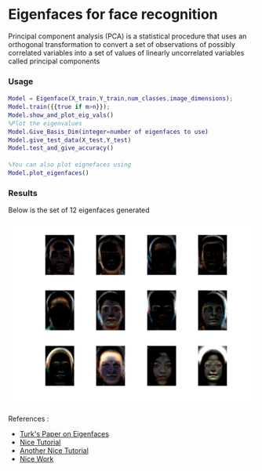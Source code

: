 # Eigenfaces for face recognition
Principal component analysis (PCA) is a statistical procedure that uses an orthogonal transformation to convert a set of observations of possibly correlated variables into a set of values of linearly uncorrelated variables called principal components

### Usage
```matlab
Model = Eigenface(X_train,Y_train,num_classes,image_dimensions);
Model.train({{true if m>n}});
Model.show_and_plot_eig_vals()
%Plot the eigenvalues
Model.Give_Basis_Dim(integer=number of eigenfaces to use)
Model.give_test_data(X_test,Y_test)
Model.test_and_give_accuracy()

%You can also plot eignefaces using
Model.plot_eigenfaces()
```

### Results
Below is the set of 12 eigenfaces generated

![Eigenfaces](eigenfaces.jpg)

References :
* [Turk's Paper on Eigenfaces](http://www.face-rec.org/algorithms/pca/jcn.pdf)
* [Nice Tutorial](https://onionesquereality.wordpress.com/2009/02/11/face-recognition-using-eigenfaces-and-distance-classifiers-a-tutorial/)
* [Another Nice Tutorial](http://www.maths.dur.ac.uk/users/kasper.peeters/pdf/face_recognition/reports/Barker.pdf)
* [Nice Work](https://courses.cs.washington.edu/courses/cse576/08sp/projects/project3/artifact/ankit/artifact/index.html)
